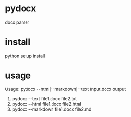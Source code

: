 # pydocx
docx parser

# install
python setup install

# usage
Usage: pydocx --html|--markdown|--text input.docx output

1. pydocx --text file1.docx file2.txt
2. pydocx --html file1.docx file2.html
3. pydocx --markdown file1.docx file2.md

